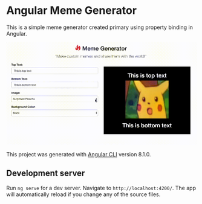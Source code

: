 # Angular Meme Generator

This is a simple meme generator created primary using property binding in Angular.

![](angular_webapp.gif)



This project was generated with [Angular CLI](https://github.com/angular/angular-cli) version 8.1.0.

## Development server

Run `ng serve` for a dev server. Navigate to `http://localhost:4200/`. The app will automatically reload if you change any of the source files.


